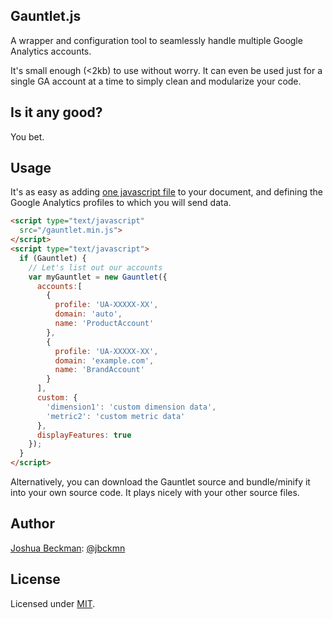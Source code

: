 Gauntlet.js
-----------------------------------------------

A wrapper and configuration tool to seamlessly handle multiple Google Analytics accounts.

It's small enough (<2kb) to use without worry. It can even be used just for a single GA account at a time to simply clean and modularize your code.

## Is it any good?

You bet.

## Usage

It's as easy as adding [one javascript file](https://github.com/jbckmn/gauntlet.js/blob/master/dist/gauntlet.min.js) to your document, and defining the Google Analytics profiles to which you will send data.

````html
<script type="text/javascript" 
  src="/gauntlet.min.js">
</script>
<script type="text/javascript">
  if (Gauntlet) {
    // Let's list out our accounts
    var myGauntlet = new Gauntlet({
      accounts:[
        {
          profile: 'UA-XXXXX-XX',
          domain: 'auto',
          name: 'ProductAccount'
        },
        {
          profile: 'UA-XXXXX-XX',
          domain: 'example.com',
          name: 'BrandAccount'
        }
      ],
      custom: {
        'dimension1': 'custom dimension data',
        'metric2': 'custom metric data'
      },
      displayFeatures: true
    });
  }
</script>
````

Alternatively, you can download the Gauntlet source and bundle/minify it into your own source code. It plays nicely with your other source files.

## Author

[Joshua Beckman](http://www.andjosh.com): [@jbckmn](https://twitter.com/jbckmn)

## License

Licensed under [MIT](https://github.com/jbckmn/gauntlet.js/blob/master/LICENSE).